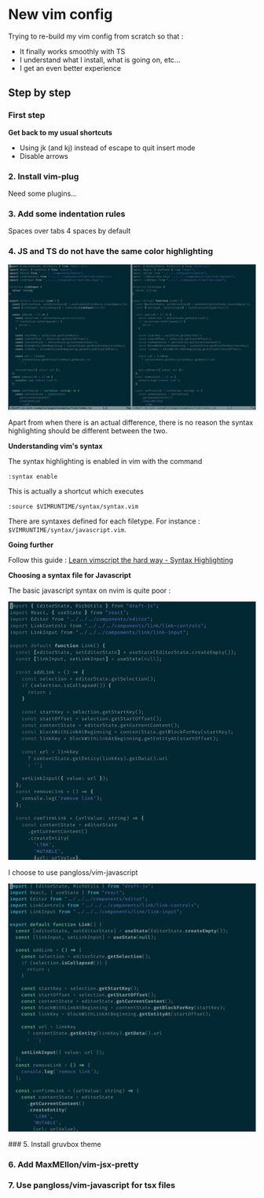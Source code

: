# New vim config

Trying to re-build my vim config from scratch so that :
* It finally works smoothly with TS
* I understand what I install, what is going on, etc...
* I get an even better experience

## Step by step

### First step

**Get back to my usual shortcuts**

* Using jk (and kj) instead of escape to quit insert mode
* Disable arrows

### 2. Install vim-plug

Need some plugins...

### 3. Add some indentation rules

Spaces over tabs
4 spaces by default

### 4. JS and TS do not have the same color highlighting

![js and ts color highlighting differences](/doc/assets/vim/2021-01-18-ts-js-hi-differences.png)

Apart from when there is an actual difference, there is no reason the syntax highlighting should be different between the two.

**Understanding vim's syntax**

The syntax highlighting is enabled in vim with the command

```
:syntax enable
```

This is actually a shortcut which executes

```
:source $VIMRUNTIME/syntax/syntax.vim
```

There are syntaxes defined for each filetype. For instance : `$VIMRUNTIME/syntax/javascript.vim`.

**Going further**

Follow this guide : [Learn vimscript the hard way - Syntax Highlighting](https://learnvimscriptthehardway.stevelosh.com/chapters/45.html)

**Choosing a syntax file for Javascript**

The basic javascript syntax on nvim is quite poor :

![default js syntax vim](/doc/assets/vim/2021-01-19-basic-nvim.png)

I choose to use pangloss/vim-javascript

![pangloss javascript syntax](/doc/assets/vim/2021-01-19-pangloss.png)

### 5. Install gruvbox theme

### 6. Add MaxMEllon/vim-jsx-pretty

### 7. Use pangloss/vim-javascript for tsx files
